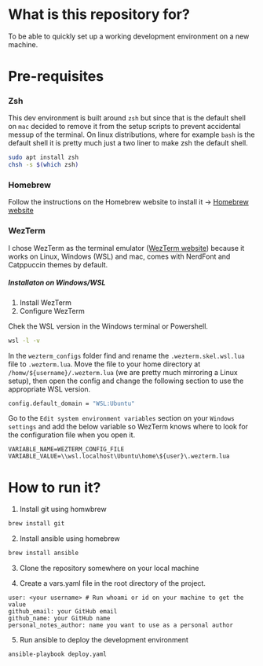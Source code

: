 # What is this repository for?

To be able to quickly set up a working development environment on a new machine.

# Pre-requisites

### Zsh

This dev environment is built around `zsh` but since that is the default shell on `mac` decided to remove it from the setup scripts to prevent accidental messup of the terminal. On linux distributions, where for example `bash` is the default shell it is pretty much just a two liner to make zsh the default shell.

```sh
sudo apt install zsh
chsh -s $(which zsh)
```

### Homebrew

Follow the instructions on the Homebrew website to install it -> [Homebrew website](https://brew.sh/)

### WezTerm

I chose WezTerm as the terminal emulator ([WezTerm website](https://wezfurlong.org/wezterm/index.html)) because it works on Linux, Windows (WSL) and mac, comes with NerdFont and Catppuccin themes by default.

##### Installaton on Windows/WSL

1. Install WezTerm
2. Configure WezTerm

Chek the WSL version in the Windows terminal or Powershell.

```sh
wsl -l -v
```

In the `wezterm_configs` folder find and rename the `.wezterm.skel.wsl.lua` file to `.wezterm.lua`. Move the file to your home directory at `/homw/${username}/.wezterm.lua` (we are pretty much mirroring a Linux setup), then open the config and change the following section to use the appropriate WSL version.

```sh
config.default_domain = "WSL:Ubuntu"
```

Go to the `Edit system environment variables` section on your `Windows settings` and add the below variable so WezTerm knows where to look for the configuration file when you open it.

```
VARIABLE_NAME=WEZTERM_CONFIG_FILE
VARIABLE_VALUE=\\wsl.localhost\Ubuntu\home\${user}\.wezterm.lua
```

# How to run it?

1. Install git using homwbrew

```sh
brew install git
```

2. Install ansible using homebrew

```sh
brew install ansible
```

3. Clone the repository somewhere on your local machine

4. Create a vars.yaml file in the root directory of the project.

```
user: <your username> # Run whoami or id on your machine to get the value 
github_email: your GitHub email
github_name: your GitHub name
personal_notes_author: name you want to use as a personal author
```

5. Run ansible to deploy the development environment

```sh
ansible-playbook deploy.yaml
```
